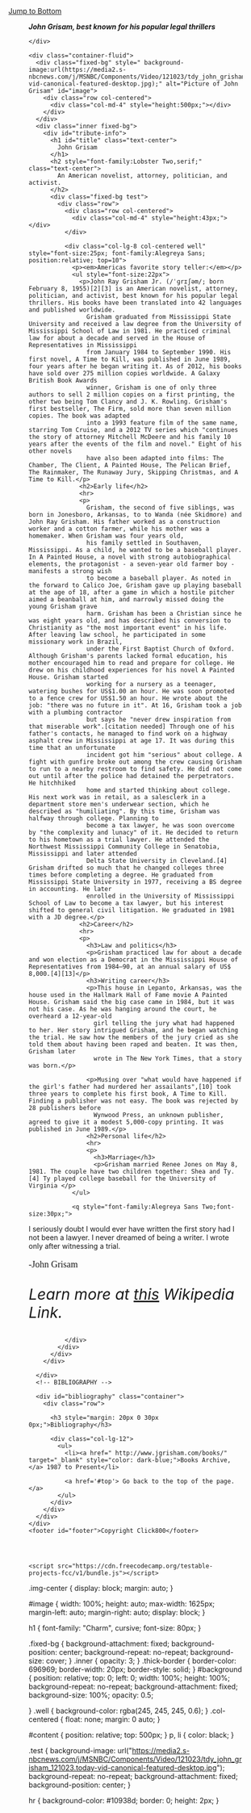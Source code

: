 
<main id="main">
  <link href="https://fonts.googleapis.com/css?family=Charm" rel="stylesheet">

  <head>
    <title>John Grisam</title>
  </head>
  <a href="#footer">Jump to Bottom</a>
  <figure id="img-div">
    <div id="img-caption">
      <p><em><strong>John Grisam, best known for his popular legal thrillers</em></strong>
      </p>

    </div>

    <div class="container-fluid">
      <div class="fixed-bg" style=" background-image:url(https://media2.s-nbcnews.com/j/MSNBC/Components/Video/121023/tdy_john_grisham_121023.today-vid-canonical-featured-desktop.jpg);" alt="Picture of John Grisam" id="image">
        <div class="row col-centered">
          <div class="col-md-4" style="height:500px;"></div>
        </div>
      </div>
      <div class="inner fixed-bg">
        <div id="tribute-info">
          <h1 id="title" class="text-center">
            John Grisam
          </h1>
          <h2 style="font-family:Lobster Two,serif;" class="text-center">
            An American novelist, attorney, politician, and activist.
          </h2>
          <div class="fixed-bg test">
            <div class="row">
              <div class="row col-centered">
                <div class="col-md-4" style="height:43px;"></div>
              </div>

              <div class="col-lg-8 col-centered well" style="font-size:25px; font-family:Alegreya Sans; position:relative; top=10">
                <p><em>Americas favorite story teller:</em></p>
                <ul style="font-size:22px">
                  <p>John Ray Grisham Jr. (/ˈɡrɪʃəm/; born February 8, 1955)[2][3] is an American novelist, attorney, politician, and activist, best known for his popular legal thrillers. His books have been translated into 42 languages and published worldwide.
                    Grisham graduated from Mississippi State University and received a law degree from the University of Mississippi School of Law in 1981. He practiced criminal law for about a decade and served in the House of Representatives in Mississippi
                    from January 1984 to September 1990. His first novel, A Time to Kill, was published in June 1989, four years after he began writing it. As of 2012, his books have sold over 275 million copies worldwide. A Galaxy British Book Awards
                    winner, Grisham is one of only three authors to sell 2 million copies on a first printing, the other two being Tom Clancy and J. K. Rowling. Grisham's first bestseller, The Firm, sold more than seven million copies. The book was adapted
                    into a 1993 feature film of the same name, starring Tom Cruise, and a 2012 TV series which "continues the story of attorney Mitchell McDeere and his family 10 years after the events of the film and novel." Eight of his other novels
                    have also been adapted into films: The Chamber, The Client, A Painted House, The Pelican Brief, The Rainmaker, The Runaway Jury, Skipping Christmas, and A Time to Kill.</p>
                  <h2>Early life</h2>
                  <hr>
                  <p>
                    Grisham, the second of five siblings, was born in Jonesboro, Arkansas, to to Wanda (née Skidmore) and John Ray Grisham. His father worked as a construction worker and a cotton farmer, while his mother was a homemaker. When Grisham was four years old,
                    his family settled in Southaven, Mississippi. As a child, he wanted to be a baseball player. In A Painted House, a novel with strong autobiographical elements, the protagonist - a seven-year old farmer boy - manifests a strong wish
                    to become a baseball player. As noted in the forward to Calico Joe, Grisham gave up playing baseball at the age of 18, after a game in which a hostile pitcher aimed a beanball at him, and narrowly missed doing the young Grisham grave
                    harm. Grisham has been a Christian since he was eight years old, and has described his conversion to Christianity as "the most important event" in his life. After leaving law school, he participated in some missionary work in Brazil,
                    under the First Baptist Church of Oxford. Although Grisham's parents lacked formal education, his mother encouraged him to read and prepare for college. He drew on his childhood experiences for his novel A Painted House. Grisham started
                    working for a nursery as a teenager, watering bushes for US$1.00 an hour. He was soon promoted to a fence crew for US$1.50 an hour. He wrote about the job: "there was no future in it". At 16, Grisham took a job with a plumbing contractor
                    but says he "never drew inspiration from that miserable work".[citation needed] Through one of his father's contacts, he managed to find work on a highway asphalt crew in Mississippi at age 17. It was during this time that an unfortunate
                    incident got him "serious" about college. A fight with gunfire broke out among the crew causing Grisham to run to a nearby restroom to find safety. He did not come out until after the police had detained the perpetrators. He hitchhiked
                    home and started thinking about college. His next work was in retail, as a salesclerk in a department store men's underwear section, which he described as "humiliating". By this time, Grisham was halfway through college. Planning to
                    become a tax lawyer, he was soon overcome by "the complexity and lunacy" of it. He decided to return to his hometown as a trial lawyer. He attended the Northwest Mississippi Community College in Senatobia, Mississippi and later attended
                    Delta State University in Cleveland.[4] Grisham drifted so much that he changed colleges three times before completing a degree. He graduated from Mississippi State University in 1977, receiving a BS degree in accounting. He later
                    enrolled in the University of Mississippi School of Law to become a tax lawyer, but his interest shifted to general civil litigation. He graduated in 1981 with a JD degree.</p>
                  <h2>Career</h2>
                  <hr>
                  <p>
                    <h3>Law and politics</h3>
                    <p>Grisham practiced law for about a decade and won election as a Democrat in the Mississippi House of Representatives from 1984–90, at an annual salary of US$ 8,000.[4][13]</p>
                    <h3>Writing career</h3>
                    <p>This house in Lepanto, Arkansas, was the house used in the Hallmark Hall of Fame movie A Painted House. Grisham said the big case came in 1984, but it was not his case. As he was hanging around the court, he overheard a 12-year-old
                      girl telling the jury what had happened to her. Her story intrigued Grisham, and he began watching the trial. He saw how the members of the jury cried as she told them about having been raped and beaten. It was then, Grisham later
                      wrote in The New York Times, that a story was born.</p>

                    <p>Musing over "what would have happened if the girl's father had murdered her assailants",[10] took three years to complete his first book, A Time to Kill. Finding a publisher was not easy. The book was rejected by 28 publishers before
                      Wynwood Press, an unknown publisher, agreed to give it a modest 5,000-copy printing. It was published in June 1989.</p>
                    <h2>Personal life</h2>
                    <hr>
                    <p>
                      <h3>Marriage</h3>
                      <p>Grisham married Renee Jones on May 8, 1981. The couple have two children together: Shea and Ty.[4] Ty played college baseball for the University of Virginia </p>
                </ul>

                <q style="font-family:Alegreya Sans Two;font-size:30px;">
I seriously doubt I would ever have written the first story had I not been a lawyer. I never dreamed of being a writer. I wrote only after witnessing a trial.</q>
                <p style="font-family:Alegreya Sans;font-size:18px;"> -John Grisam</p>
                <p style="font-size:30px"><em>
								Learn more at <a id="tribute-link"  href= "https://en.wikipedia.org/wiki/John_Grisham" target="_blank" >this</a> Wikipedia Link.
								</em></p>

              </div>
            </div>
          </div>
        </div>

      </div>
      <!-- BIBLIOGRAPHY -->

      <div id="bibliography" class="container">
        <div class="row">

          <h3 style="margin: 20px 0 30px 0px;">Bibliography</h3>

          <div class="col-lg-12">
            <ul>
              <li><a href=" http://www.jgrisham.com/books/" target="_blank" style="color: dark-blue;">Books Archive,</a> 1987 to Present</li>

              <a href='#top'> Go back to the top of the page.</a>
            </ul>
          </div>
        </div>
      </div>
    </div>
    <footer id="footer">Copyright Click800</footer>
    
   
    
    
    <script src="https://cdn.freecodecamp.org/testable-projects-fcc/v1/bundle.js"></script>
</body>
.img-center {
  display: block;
  margin: auto;
}

#image {
width: 100%;
height: auto;
max-width: 1625px;
margin-left: auto;
margin-right: auto;
display: block;
}

h1 {
  font-family: "Charm", cursive;
  font-size: 80px;
}

.fixed-bg {
  background-attachment: fixed;
  background-position: center;
  background-repeat: no-repeat;
  background-size: cover;
}
.inner {
  opacity: 3;
}
.thick-border {
  border-color: 696969;
  border-width: 20px;
  border-style: solid;
}
#background {
  position: relative;
  top: 0;
  left: 0;
  width: 100%;
  height: 100%;
  background-repeat: no-repeat;
  background-attachment: fixed;
  background-size: 100%;
  opacity: 0.5;
  
}
.well {
  background-color: rgba(245, 245, 245, 0.6);
}
.col-centered {
  float: none;
  margin: 0 auto;
}

#content {
  position: relative;
  top: 500px;
}
p,
li {
  color: black;
}

.test {
  background-image: url("https://media2.s-nbcnews.com/j/MSNBC/Components/Video/121023/tdy_john_grisham_121023.today-vid-canonical-featured-desktop.jpg");
  background-repeat: no-repeat;
  background-attachment: fixed;
  background-position: center;
}

hr {
  background-color: #10938d;
  border: 0;
  height: 2px;
}
